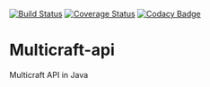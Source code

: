 [![Build Status](https://travis-ci.com/pavog/Multicraft-api.svg?branch=master)](https://travis-ci.com/pavog/Multicraft-api)
[![Coverage Status](https://coveralls.io/repos/github/pavog/Multicraft-api/badge.svg?branch=master)](https://coveralls.io/github/pavog/Multicraft-api?branch=master)
[![Codacy Badge](https://api.codacy.com/project/badge/Grade/6c5402a78da849229b86d7588e5d83bf)](https://www.codacy.com/app/pavog/Multicraft-api?utm_source=github.com&amp;utm_medium=referral&amp;utm_content=pavog/Multicraft-api&amp;utm_campaign=Badge_Grade)

# Multicraft-api
Multicraft API in Java
